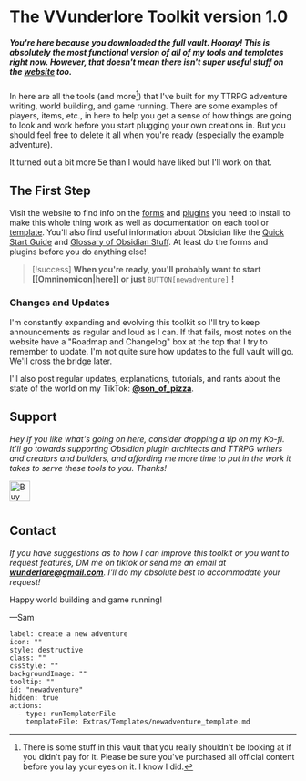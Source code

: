 # The VVunderlore Toolkit version 1.0

##### You're here because you downloaded the full vault. Hooray! This is absolutely the most functional version of all of my tools and templates right now. However, that doesn't mean there isn't super useful stuff on the [website](http://vvunderlore.com) too.  

In here are all the tools (and more[^1]) that I've built for my TTRPG adventure writing, world building, and game running. There are some examples of players, items, etc., in here to help you get a sense of how things are going to look and work before you start plugging your own creations in. But you should feel free to delete it all when you're ready (especially the example adventure).  

It turned out a bit more 5e than I would have liked but I'll work on that. 

## The First Step
Visit the website to find info on the [forms](https://vvunderlore.com/Toolkit/Compendium+Templates/All+Template+Forms) and [plugins](https://vvunderlore.com/Toolkit/Plugins) you need to install to make this whole thing work as well as documentation on each tool or 
[template](https://vvunderlore.com/toolkit/compendium_templates). You'll also find useful information about Obsidian like the [Quick Start Guide](https://vvunderlore.com/Toolkit/Obsidian+Quick+Start+Guide) and [Glossary of Obsidian Stuff](https://vvunderlore.com/Toolkit/Obsidian+Basics+and+Glossary). At least do the forms and plugins before you do anything else!

>[!success] **When you're ready, you'll probably want to start [[Omninomicon|here]] or just**   `BUTTON[newadventure]` **!**

### Changes and Updates
I'm constantly expanding and evolving this toolkit so I'll try to keep announcements as regular and loud as I can. If that fails, most notes  on the website have a "Roadmap and Changelog" box at the top that I try to remember to update. I'm not quite sure how updates to the full vault will go. We'll cross the bridge later.

I'll also post regular updates, explanations, tutorials, and rants about the state of the world on my TikTok: **[@son_of_pizza](http://tiktok.com/@son_of_pizza)**.

## Support
*Hey if you like what's going on here, consider dropping a tip on my Ko-fi. It'll go towards supporting Obsidian plugin architects and TTRPG writers and creators and builders, and affording me more time to put in the work it takes to serve these tools to you. Thanks!*

<a href='https://ko-fi.com/F1F31B5WPR' target='_blank'><img height='36' style='border:0px;height:36px;float:left !important;margin-bottom:10px;' src='https://storage.ko-fi.com/cdn/kofi6.png?v=6' border='0' alt='Buy Me a Coffee at ko-fi.com' /></a>
<br clear="both">
## Contact
*If you have suggestions as to how I can improve this toolkit or you want to request features, DM me on tiktok or send me an email at **wunderlore@gmail.com**. I'll do my absolute best to accommodate your request!*


Happy world building and game running!

—Sam



```meta-bind-button
label: create a new adventure
icon: ""
style: destructive
class: ""
cssStyle: ""
backgroundImage: ""
tooltip: ""
id: "newadventure"
hidden: true
actions:
  - type: runTemplaterFile
    templateFile: Extras/Templates/newadventure_template.md

```



[^1]: There is some stuff in this vault that you really shouldn't be looking at if you didn't pay for it. Please be sure you've purchased all official content before you lay your eyes on it. I know I did.